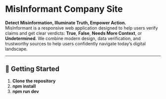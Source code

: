 # MisInformant Company Site

**Detect Misinformation, Illuminate Truth, Empower Action.**  
MisInformant is a responsive web application designed to help users verify claims and get clear verdicts: **True**, **False**, **Needs More Context**, or **Undetermined**. We combine modern design, data verification, and trustworthy sources to help users confidently navigate today’s digital landscape.

---


## 🚀 Getting Started

1. **Clone the repository**  
2. **npm install**
3. **npm run dev**
